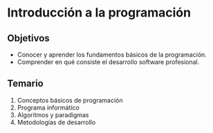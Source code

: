 # Introducción a la programación

## Objetivos

- Conocer y aprender los fundamentos básicos de la programación.
- Comprender en qué consiste el desarrollo software profesional.

## Temario

1. Conceptos básicos de programación
2. Programa informático
3. Algoritmos y paradigmas
4. Metodologías de desarrollo
